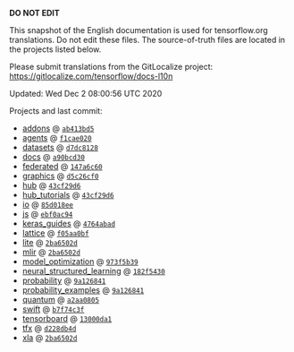 __DO NOT EDIT__

This snapshot of the English documentation is used for tensorflow.org
translations. Do not edit these files. The source-of-truth files are located in
the projects listed below.

Please submit translations from the GitLocalize project: https://gitlocalize.com/tensorflow/docs-l10n

Updated: Wed Dec  2 08:00:56 UTC 2020

Projects and last commit:

- [addons](https://github.com/tensorflow/addons/tree/master/docs) @ <a href='https://github.com/tensorflow/addons/commit/ab413bd5f9c1fbf5ae8435da9eb4aac724ce49fd'><code>ab413bd5</code></a>
- [agents](https://github.com/tensorflow/agents/tree/master/docs) @ <a href='https://github.com/tensorflow/agents/commit/f1cae020ba06548b97eb06c146fe540c29497b59'><code>f1cae020</code></a>
- [datasets](https://github.com/tensorflow/datasets/tree/master/docs) @ <a href='https://github.com/tensorflow/datasets/commit/d7dc81281daf1983e33911cf2e9996c5f41e6750'><code>d7dc8128</code></a>
- [docs](https://github.com/tensorflow/docs/tree/master/site/en) @ <a href='https://github.com/tensorflow/docs/commit/a90bcd30eb550f8d4ee335ff3daf18de5ca84b70'><code>a90bcd30</code></a>
- [federated](https://github.com/tensorflow/federated/tree/master/docs) @ <a href='https://github.com/tensorflow/federated/commit/147a6c60f35acd51cfbc687722783009c1c995e8'><code>147a6c60</code></a>
- [graphics](https://github.com/tensorflow/graphics/tree/master/tensorflow_graphics/g3doc) @ <a href='https://github.com/tensorflow/graphics/commit/d5c26cf05125e5c096f5b2cde6c85f88c7df2d59'><code>d5c26cf0</code></a>
- [hub](https://github.com/tensorflow/hub/tree/master/docs) @ <a href='https://github.com/tensorflow/hub/commit/43cf29d6dc2d2e5c98323b5e2f32d522e6b69a52'><code>43cf29d6</code></a>
- [hub_tutorials](https://github.com/tensorflow/hub/tree/master/examples/colab) @ <a href='https://github.com/tensorflow/hub/commit/43cf29d6dc2d2e5c98323b5e2f32d522e6b69a52'><code>43cf29d6</code></a>
- [io](https://github.com/tensorflow/io/tree/master/docs) @ <a href='https://github.com/tensorflow/io/commit/85d018ee59ceccfae06914ec2a2f6d6583775ff7'><code>85d018ee</code></a>
- [js](https://github.com/tensorflow/tfjs-website/tree/master/docs) @ <a href='https://github.com/tensorflow/tfjs-website/commit/ebf0ac944eab1f94c9d01f9430ba147f52fc937c'><code>ebf0ac94</code></a>
- [keras_guides](https://github.com/tensorflow/docs/tree/snapshot-keras/site/en/guide/keras) @ <a href='https://github.com/tensorflow/docs/commit/4764abad680f9698f8ba9ace121ac9d0d9cb69af'><code>4764abad</code></a>
- [lattice](https://github.com/tensorflow/lattice/tree/master/docs) @ <a href='https://github.com/tensorflow/lattice/commit/f05aa0bf2e85756f7a5f49f1378f0d1e428bea2d'><code>f05aa0bf</code></a>
- [lite](https://github.com/tensorflow/tensorflow/tree/master/tensorflow/lite/g3doc) @ <a href='https://github.com/tensorflow/tensorflow/commit/2ba6502de549c20c7498f133792cf3223eabc274'><code>2ba6502d</code></a>
- [mlir](https://github.com/tensorflow/tensorflow/tree/master/tensorflow/compiler/mlir/g3doc) @ <a href='https://github.com/tensorflow/tensorflow/commit/2ba6502de549c20c7498f133792cf3223eabc274'><code>2ba6502d</code></a>
- [model_optimization](https://github.com/tensorflow/model-optimization/tree/master/tensorflow_model_optimization/g3doc) @ <a href='https://github.com/tensorflow/model-optimization/commit/973f5b394a99b0a775e3b9f7178c865509a7d559'><code>973f5b39</code></a>
- [neural_structured_learning](https://github.com/tensorflow/neural-structured-learning/tree/master/g3doc) @ <a href='https://github.com/tensorflow/neural-structured-learning/commit/182f5430cba968b311394b7f2a39deee193adf7b'><code>182f5430</code></a>
- [probability](https://github.com/tensorflow/probability/tree/master/tensorflow_probability/g3doc) @ <a href='https://github.com/tensorflow/probability/commit/9a126841ebbacdb6f2a79d37b18b73aff9fb22bb'><code>9a126841</code></a>
- [probability_examples](https://github.com/tensorflow/probability/tree/master/tensorflow_probability/examples/jupyter_notebooks) @ <a href='https://github.com/tensorflow/probability/commit/9a126841ebbacdb6f2a79d37b18b73aff9fb22bb'><code>9a126841</code></a>
- [quantum](https://github.com/tensorflow/quantum/tree/master/docs) @ <a href='https://github.com/tensorflow/quantum/commit/a2aa080564b8245408bcde6c85d2ebedf4da5a54'><code>a2aa0805</code></a>
- [swift](https://github.com/tensorflow/swift/tree/master/docs/site) @ <a href='https://github.com/tensorflow/swift/commit/b7f74c3fa4278f951b12cc06c4687733525af7b7'><code>b7f74c3f</code></a>
- [tensorboard](https://github.com/tensorflow/tensorboard/tree/master/docs) @ <a href='https://github.com/tensorflow/tensorboard/commit/13000da1c2cb3520320e2528172e36818f790723'><code>13000da1</code></a>
- [tfx](https://github.com/tensorflow/tfx/tree/master/docs) @ <a href='https://github.com/tensorflow/tfx/commit/d228db4d4f1e251b74c6bf85df2b65f5daae4efb'><code>d228db4d</code></a>
- [xla](https://github.com/tensorflow/tensorflow/tree/master/tensorflow/compiler/xla/g3doc) @ <a href='https://github.com/tensorflow/tensorflow/commit/2ba6502de549c20c7498f133792cf3223eabc274'><code>2ba6502d</code></a>

